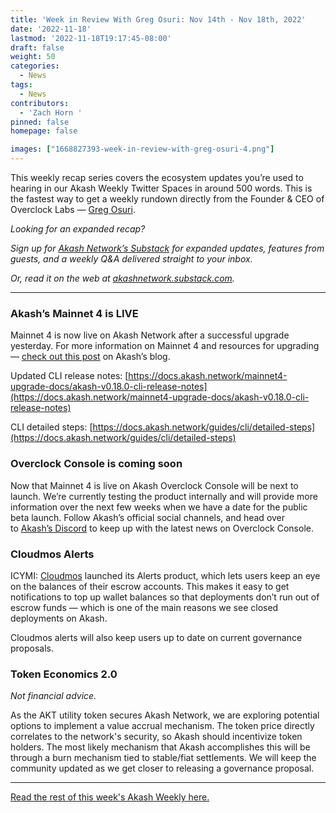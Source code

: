 ```yaml
---
title: 'Week in Review With Greg Osuri: Nov 14th - Nov 18th, 2022'
date: '2022-11-18'
lastmod: '2022-11-18T19:17:45-08:00'
draft: false
weight: 50
categories:
  - News
tags:
  - News
contributors:
  - 'Zach Horn '
pinned: false
homepage: false

images: ["1668827393-week-in-review-with-greg-osuri-4.png"]
---
```

This weekly recap series covers the ecosystem updates you’re used to hearing in our Akash Weekly Twitter Spaces in around 500 words. This is the fastest way to get a weekly rundown directly from the Founder & CEO of Overclock Labs — [Greg Osuri](https://twitter.com/gregosuri).

_Looking for an expanded recap?_

_Sign up for_ [_Akash Network’s Substack_](http://akashnetwork.substack.com/) _for expanded updates, features from guests, and a weekly Q&A delivered straight to your inbox._

_Or, read it on the web at_ [_akashnetwork.substack.com_](http://akashnetwork.substack.com/)_._

* * *

### Akash’s Mainnet 4 is LIVE

Mainnet 4 is now live on Akash Network after a successful upgrade yesterday. For more information on Mainnet 4 and resources for upgrading — [check out this post](https://akash.network/blog/mainnet-4-upgrade-timing-resources-and-more) on Akash’s blog.

Updated CLI release notes: [https://docs.akash.network/mainnet4-upgrade-docs/akash-v0.18.0-cli-release-notes](https://docs.akash.network/mainnet4-upgrade-docs/akash-v0.18.0-cli-release-notes)

CLI detailed steps: [https://docs.akash.network/guides/cli/detailed-steps](https://docs.akash.network/guides/cli/detailed-steps)

### Overclock Console is coming soon

Now that Mainnet 4 is live on Akash Overclock Console will be next to launch. We’re currently testing the product internally and will provide more information over the next few weeks when we have a date for the public beta launch. Follow Akash’s official social channels, and head over to [Akash’s Discord](https://discord.com/invite/akash) to keep up with the latest news on Overclock Console.

### Cloudmos Alerts

ICYMI: [Cloudmos](https://cloudmos.io/) launched its Alerts product, which lets users keep an eye on the balances of their escrow accounts. This makes it easy to get notifications to top up wallet balances so that deployments don’t run out of escrow funds — which is one of the main reasons we see closed deployments on Akash.

Cloudmos alerts will also keep users up to date on current governance proposals.

### Token Economics 2.0

_Not financial advice._

As the AKT utility token secures Akash Network, we are exploring potential options to implement a value accrual mechanism. The token price directly correlates to the network's security, so Akash should incentivize token holders. The most likely mechanism that Akash accomplishes this will be through a burn mechanism tied to stable/fiat settlements. We will keep the community updated as we get closer to releasing a governance proposal.

* * *

[Read the rest of this week's Akash Weekly here.](https://open.substack.com/pub/akashnetwork/p/akash-weekly-mantra?r=1ov19w&utm_campaign=post&utm_medium=web)
